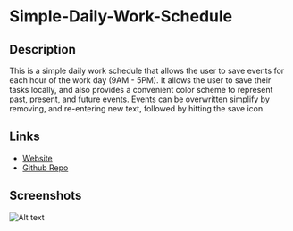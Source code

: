 # Simple-Daily-Work-Schedule

## Description

This is a simple daily work schedule that allows the user to save events for each hour of the work day (9AM - 5PM). It allows the user to save their tasks locally, and also provides a convenient color scheme to represent past, present, and future events. Events can be overwritten simplify by removing, and re-entering new text, followed by hitting the save icon.

## Links

- [Website](https://ntumminaro.github.io/Simple-Daily-Work-Schedule/)
- [Github Repo](https://github.com/NTumminaro/Simple-Daily-Work-Schedule)

## Screenshots

![Alt text](../assets/images/screenshot.png)
